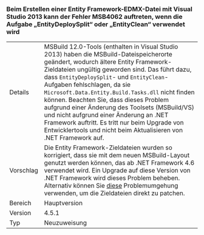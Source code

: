 ### <a name="building-an-entity-framework-edmx-with-visual-studio-2013-can-fail-with-error-msb4062-if-using-the-entitydeploysplit-or-entityclean-tasks"></a>Beim Erstellen einer Entity Framework-EDMX-Datei mit Visual Studio 2013 kann der Fehler MSB4062 auftreten, wenn die Aufgabe „EntityDeploySplit“ oder „EntityClean“ verwendet wird

|   |   |
|---|---|
|Details|MSBuild 12.0-Tools (enthalten in Visual Studio 2013) haben die MSBuild-Dateispeicherorte geändert, wodurch ältere Entity Framework-Zieldateien ungültig geworden sind. Das führt dazu, dass <code>EntityDeploySplit</code>- und <code>EntityClean</code>-Aufgaben fehlschlagen, da sie <code>Microsoft.Data.Entity.Build.Tasks.dll</code> nicht finden können. Beachten Sie, dass dieses Problem aufgrund einer Änderung des Toolsets (MSBuild/VS) und nicht aufgrund einer Änderung an .NET Framework auftritt. Es tritt nur beim Upgrade von Entwicklertools und nicht beim Aktualisieren von .NET Framework auf.|
|Vorschlag|Die Entity Framework-Zieldateien wurden so korrigiert, dass sie mit dem neuen MSBuild-Layout genutzt werden können, das ab .NET Framework 4.6 verwendet wird. Ein Upgrade auf diese Version von .NET Framework wird dieses Problem beheben. Alternativ können Sie [diese](http://stackoverflow.com/a/24249247/131944) Problemumgehung verwenden, um die Zieldateien direkt zu patchen.|
|Bereich|Hauptversion|
|Version|4.5.1|
|Typ|Neuzuweisung|

